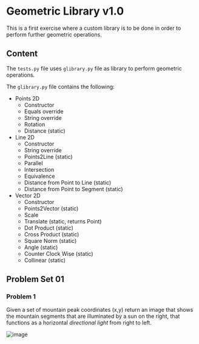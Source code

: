 # Geometric Library v1.0

This is a first exercise where a custom library is to be done in order to perform further geometric operations. <br />

## Content

The `tests.py` file uses `glibrary.py` file as library to perform geometric operations. <br />

The `glibrary.py` file contains the following: <br />

- Points 2D
  - Constructor
  - Equals override
  - String override
  - Rotation
  - Distance (static)
- Line 2D
  - Constructor
  - String override
  - Points2Line (static)
  - Parallel
  - Intersection
  - Equivalence
  - Distance from Point to Line (static)
  - Distance from Point to Segment (static)
- Vector 2D
  - Constructor
  - Points2Vector (static)
  - Scale
  - Translate (static, returns Point)
  - Dot Product (static)
  - Cross Product (static)
  - Square Norm (static)
  - Angle (static)
  - Counter Clock Wise (static)
  - Collinear (static)

## Problem Set 01

### Problem 1

Given a set of mountain peak coordinates (x,y) return an image that shows the mountain segments that are illuminated by a sun on the right, that functions as a horizontal *directional light* from right to left. <br />

![image]()